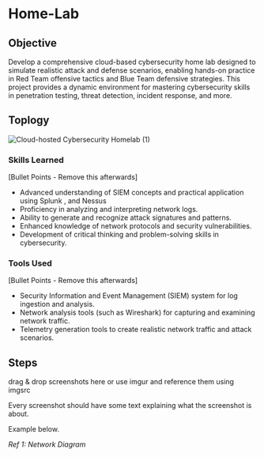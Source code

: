 # Home-Lab

## Objective
Develop a comprehensive cloud-based cybersecurity home lab designed to simulate realistic attack and defense scenarios, enabling hands-on practice in Red Team offensive tactics and Blue Team defensive strategies. This project provides a dynamic environment for mastering cybersecurity skills in penetration testing, threat detection, incident response, and more.

## Toplogy

![Cloud-hosted Cybersecurity Homelab (1)](https://github.com/user-attachments/assets/84009ae7-6da5-464d-9515-5a948d274c50)



### Skills Learned
[Bullet Points - Remove this afterwards]

- Advanced understanding of SIEM concepts and practical application using Splunk , and Nessus
- Proficiency in analyzing and interpreting network logs.
- Ability to generate and recognize attack signatures and patterns.
- Enhanced knowledge of network protocols and security vulnerabilities.
- Development of critical thinking and problem-solving skills in cybersecurity.

### Tools Used
[Bullet Points - Remove this afterwards]

- Security Information and Event Management (SIEM) system for log ingestion and analysis.
- Network analysis tools (such as Wireshark) for capturing and examining network traffic.
- Telemetry generation tools to create realistic network traffic and attack scenarios.

## Steps
drag & drop screenshots here or use imgur and reference them using imgsrc









Every screenshot should have some text explaining what the screenshot is about.

Example below.

*Ref 1: Network Diagram*

